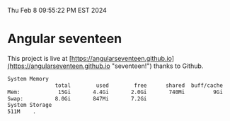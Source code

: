 Thu Feb  8 09:55:22 PM EST 2024

# Angular seventeen


This project is live at [https://angularseventeen.github.io](https://angularseventeen.github.io "seventeen!") thanks to Github.

```bash
System Memory
               total        used        free      shared  buff/cache   available
Mem:            15Gi       4.4Gi       2.0Gi       740Mi         9Gi        10Gi
Swap:          8.0Gi       847Mi       7.2Gi
System Storage
511M	.
```
